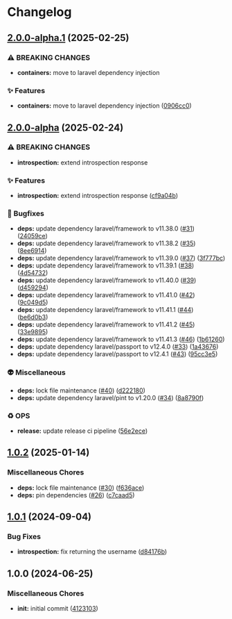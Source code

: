 # Changelog

## [2.0.0-alpha.1](https://github.com/xcoorp/laravel-passport-introspection/compare/v2.0.0-alpha...v2.0.0-alpha.1) (2025-02-25)


### ⚠ BREAKING CHANGES

* **containers:** move to laravel dependency injection

### ✨ Features

* **containers:** move to laravel dependency injection ([0906cc0](https://github.com/xcoorp/laravel-passport-introspection/commit/0906cc08300eb0a26241d4c398d22db18e9bbc1b))

## [2.0.0-alpha](https://github.com/xcoorp/laravel-passport-introspection/compare/v1.0.2...v2.0.0-alpha) (2025-02-24)


### ⚠ BREAKING CHANGES

* **introspection:** extend introspection response

### ✨ Features

* **introspection:** extend introspection response ([cf9a04b](https://github.com/xcoorp/laravel-passport-introspection/commit/cf9a04b6fb0d6dab686a5e8523aa7ddd93bca418))


### 🐛 Bugfixes

* **deps:** update dependency laravel/framework to v11.38.0 ([#31](https://github.com/xcoorp/laravel-passport-introspection/issues/31)) ([24059ce](https://github.com/xcoorp/laravel-passport-introspection/commit/24059ce6d6841f18c470ea4a551330bb8b4f1f2d))
* **deps:** update dependency laravel/framework to v11.38.2 ([#35](https://github.com/xcoorp/laravel-passport-introspection/issues/35)) ([8ee6914](https://github.com/xcoorp/laravel-passport-introspection/commit/8ee6914d73ea8fc47ec446bceec0974461d16f5f))
* **deps:** update dependency laravel/framework to v11.39.0 ([#37](https://github.com/xcoorp/laravel-passport-introspection/issues/37)) ([3f777bc](https://github.com/xcoorp/laravel-passport-introspection/commit/3f777bc2cee20ef2d2c45d6552183df83d3e5ff9))
* **deps:** update dependency laravel/framework to v11.39.1 ([#38](https://github.com/xcoorp/laravel-passport-introspection/issues/38)) ([4d54732](https://github.com/xcoorp/laravel-passport-introspection/commit/4d54732b7b319439938f6b5df74c54d524548393))
* **deps:** update dependency laravel/framework to v11.40.0 ([#39](https://github.com/xcoorp/laravel-passport-introspection/issues/39)) ([d459294](https://github.com/xcoorp/laravel-passport-introspection/commit/d4592947e9670622339873e2b9fda090a4c9a9a6))
* **deps:** update dependency laravel/framework to v11.41.0 ([#42](https://github.com/xcoorp/laravel-passport-introspection/issues/42)) ([9c049d5](https://github.com/xcoorp/laravel-passport-introspection/commit/9c049d5fef3732bb3c2110d217c1fcbd040f59d3))
* **deps:** update dependency laravel/framework to v11.41.1 ([#44](https://github.com/xcoorp/laravel-passport-introspection/issues/44)) ([be6d0b3](https://github.com/xcoorp/laravel-passport-introspection/commit/be6d0b374b75e4ab467f86da6728c33c731d56cf))
* **deps:** update dependency laravel/framework to v11.41.2 ([#45](https://github.com/xcoorp/laravel-passport-introspection/issues/45)) ([33e9895](https://github.com/xcoorp/laravel-passport-introspection/commit/33e9895d5349edd0ff9d9c4aa0afbe5cf533293c))
* **deps:** update dependency laravel/framework to v11.41.3 ([#46](https://github.com/xcoorp/laravel-passport-introspection/issues/46)) ([1b61260](https://github.com/xcoorp/laravel-passport-introspection/commit/1b612608202b8b7ce564eadf64a56d58e47087ba))
* **deps:** update dependency laravel/passport to v12.4.0 ([#33](https://github.com/xcoorp/laravel-passport-introspection/issues/33)) ([1a43676](https://github.com/xcoorp/laravel-passport-introspection/commit/1a436761bfaae2a28f807ee79d759be0719d9007))
* **deps:** update dependency laravel/passport to v12.4.1 ([#43](https://github.com/xcoorp/laravel-passport-introspection/issues/43)) ([95cc3e5](https://github.com/xcoorp/laravel-passport-introspection/commit/95cc3e5589747e186a69a2e953ed543e660961a3))


### 👽 Miscellaneous

* **deps:** lock file maintenance ([#40](https://github.com/xcoorp/laravel-passport-introspection/issues/40)) ([d222180](https://github.com/xcoorp/laravel-passport-introspection/commit/d222180d6210f126fab9e0e0238adf39e0014ebb))
* **deps:** update dependency laravel/pint to v1.20.0 ([#34](https://github.com/xcoorp/laravel-passport-introspection/issues/34)) ([8a8790f](https://github.com/xcoorp/laravel-passport-introspection/commit/8a8790fb7c7658bc74f391fe5d16423b7c8b4d8d))


### ♻️ OPS

* **release:** update release ci pipeline ([56e2ece](https://github.com/xcoorp/laravel-passport-introspection/commit/56e2ecea5a23306cb5bff64046d9af89811c2b30))

## [1.0.2](https://github.com/xcoorp/laravel-passport-introspection/compare/v1.0.1...v1.0.2) (2025-01-14)


### Miscellaneous Chores

* **deps:** lock file maintenance ([#30](https://github.com/xcoorp/laravel-passport-introspection/issues/30)) ([f636ace](https://github.com/xcoorp/laravel-passport-introspection/commit/f636acee273a7e0547e2cb8884653f733424766b))
* **deps:** pin dependencies ([#26](https://github.com/xcoorp/laravel-passport-introspection/issues/26)) ([c7caad5](https://github.com/xcoorp/laravel-passport-introspection/commit/c7caad57ebe441bc3a6a547349aa816425874308))

## [1.0.1](https://github.com/xcoorp/laravel-passport-introspection/compare/v1.0.0...v1.0.1) (2024-09-04)


### Bug Fixes

* **introspection:** fix returning the username ([d84176b](https://github.com/xcoorp/laravel-passport-introspection/commit/d84176bd0fbbc26ce2bdf14a05932ec4ddd0ee93))

## 1.0.0 (2024-06-25)


### Miscellaneous Chores

* **init:** initial commit ([4123103](https://github.com/xcoorp/laravel-passport-introspection/commit/4123103f0e1d3f4cffb2a9eea7058941832c7b7b))
